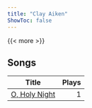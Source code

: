 ```yaml
---
title: "Clay Aiken"
ShowToc: false
---
```


{{< more >}}

## Songs
Title | Plays 
----- | -----: 
[O, Holy Night](/songs/o-holy-night) | 1

